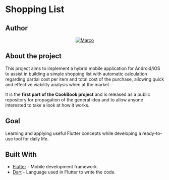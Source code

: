 # Shopping List

## Author
       
<p align="center">
    <a href="https://github.com/MarcoAFC">
        <img src="https://img.shields.io/badge/20190003485-Marco%20Antonio-blue.svg?longCache=true&style=for-the-badge"
             alt="Marco" /></a>
</p>

## About the project

This project aims to implement a hybrid mobile application for Android/iOS to assist in building a simple shopping list
with automatic calculation regarding partial cost per item and total cost of the purchase,
allowing quick and effective viability analysis when at the market.

It is the **first part of the CookBook project** and is released as a public repository for propagation
of the general idea and to allow anyone interested to take a look at how it works.

## Goal

Learning and applying useful Flutter concepts while developing a ready-to-use tool for daily life.

## Built With

* [Flutter](flutter.dev) - Mobile development framework.
* [Dart](dart.dev) - Language used in Flutter to write the code.
